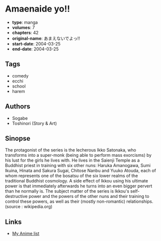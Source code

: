 # Amaenaide yo!!

-   **type**: manga
-   **volumes**: 7
-   **chapters**: 42
-   **original-name**: あまえないでよっ!!
-   **start-date**: 2004-03-25
-   **end-date**: 2004-03-25

## Tags

-   comedy
-   ecchi
-   school
-   harem

## Authors

-   Sogabe
-   Toshinori (Story & Art)

## Sinopse

The protagonist of the series is the lecherous Ikko Satonaka, who transforms into a super-monk (being able to perform mass exorcisms) by his lust for the girls he lives with. He lives in the Saienji Temple as a Buddhist priest in training with six other nuns: Haruka Amanogawa, Sumi Ikuina, Hinata and Sakura Sugai, Chitose Nanbu and Yuuko Atouda, each of whom represents one of the bosatsu of the six lower realms of the traditional Buddhist cosmology. A side effect of Ikkou using his ultimate power is that immediately afterwards he turns into an even bigger pervert than he normally is. The subject matter of the series is Ikkou's self-destructive power and the powers of the other nuns and their training to control these powers, as well as their (mostly non-romantic) relationships. (source : wikipedia.org)

## Links

-   [My Anime list](https://myanimelist.net/manga/5724/Amaenaide_yo)
